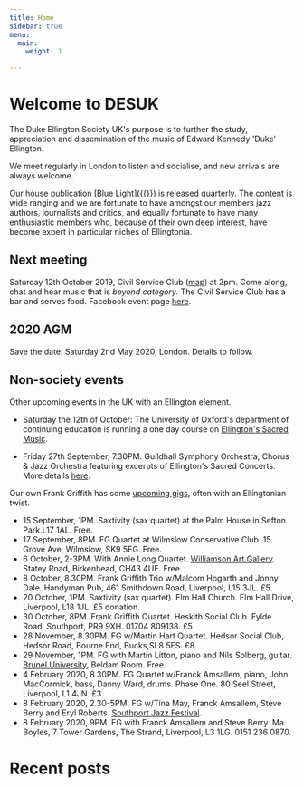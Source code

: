 ```yaml
---
title: Home
sidebar: true
menu:
  main:
    weight: 1

---
```

# Welcome to DESUK

The Duke Ellington Society UK's purpose is to further the study, appreciation and dissemination of the music of Edward Kennedy 'Duke' Ellington.

We meet regularly in London to listen and socialise, and new arrivals are always welcome.

Our house publication [Blue Light]({{<relref blue_light>}}) is released quarterly. The content is wide ranging and we are fortunate to have amongst our members jazz authors, journalists and critics, and equally fortunate to have many enthusiastic members who, because of their own deep interest, have become expert in particular niches of Ellingtonia.

## Next meeting

Saturday 12th October 2019, Civil Service Club ([map](https://goo.gl/maps/Rnxri95RcCLaJNAh6)) at 2pm. Come along, chat and hear music that is _beyond category_. The Civil Service Club has a bar and serves food. Facebook event page [here](https://www.facebook.com/events/2431609886959694/ "Facebook event").

## 2020 AGM

Save the date: Saturday 2nd May 2020, London. Details to follow.

## Non-society events

Other upcoming events in the UK with an Ellington element.

* Saturday the 12th of October: The University of Oxford's department of continuing education is running a one day course on [Ellington's Sacred Music](https://www.conted.ox.ac.uk/courses/duke-ellingtons-scred-music).

* Friday 27th September, 7.30PM. Guildhall Symphony Orchestra, Chorus & Jazz Orchestra featuring excerpts of Ellington's Sacred Concerts. More details [here](https://www.gsmd.ac.uk/about_the_school/view_all_events/?tx_julleevents_pi1%5BshowUid%5D=6137).

Our own Frank Griffith has some [upcoming gigs](http://www.frankgriffith.co.uk/gigs/), often with an Ellingtonian twist.

* 15 September, 1PM. Saxtivity (sax quartet) at the Palm House in Sefton Park.L17 1AL. Free.
* 17 September, 8PM. FG Quartet at Wilmslow Conservative Club.  15 Grove Ave, Wilmslow, SK9  5EG. Free.
* 6 October, 2-3PM. With Annie Long Quartet. [Williamson Art Gallery](http://www.williamsonartgallery.org). Statey Road, Birkenhead, CH43 4UE. Free.
* 8 October, 8.30PM. Frank Griffith Trio w/Malcom Hogarth and Jonny Dale. Handyman Pub, 461 Smithdown Road, Liverpool, L15 3JL. £5.
* 20 October, 1PM. Saxtivity (sax quartet). Elm Hall Church. Elm Hall Drive, Liverpool, L18 1JL. £5 donation.
* 30 October, 8PM. Frank Griffith Quartet. Heskith Social Club. Fylde Road, Southport, PR9 9XH. 01704 809138. £5
* 28 November, 8.30PM. FG w/Martin Hart Quartet. Hedsor Social Club, Hedsor Road, Bourne End, Bucks,SL8 5ES. £8.
* 29 November, 1PM. FG with  Martin Litton, piano and Nils Solberg, guitar. [Brunel University](http://www.brunel.ac.uk/brunelarts), Beldam Room. Free.
* 4 February 2020, 8.30PM. FG Quartet w/Franck Amsallem, piano, John MacCormick, bass, Danny Ward, drums. Phase One. 80 Seel Street, Liverpool, L1 4JN. £3.
* 8 February 2020, 2.30-5PM. FG w/Tina May, Franck Amsallem, Steve Berry and Eryl Roberts. [Southport Jazz Festival](http://www.southportjazzfestival.com).
* 8 February 2020, 9PM. FG with Franck Amsallem and Steve Berry. Ma Boyles, 7 Tower Gardens, The Strand, Liverpool, L3 1LG. 0151 236 0870.

# Recent posts
